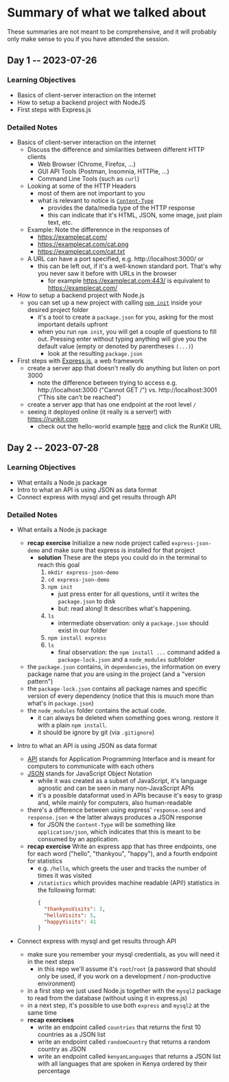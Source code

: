 # Summary of what we talked about

These summaries are not meant to be comprehensive, and it will probably only make sense to you if you have attended the session.

## Day 1 -- 2023-07-26

### Learning Objectives

- Basics of client-server interaction on the internet
- How to setup a backend project with NodeJS
- First steps with Express.js

### Detailed Notes

- Basics of client-server interaction on the internet
  - Discuss the difference and similarities between different HTTP clients
    - Web Browser (Chrome, Firefox, ...)
    - GUI API Tools (Postman, Insomnia, HTTPie, ...)
    - Command Line Tools (such as `curl`)
  - Looking at some of the HTTP Headers
    - most of them are not important to you
    - what is relevant to notice is [`Content-Type`](https://developer.mozilla.org/en-US/docs/Web/HTTP/Headers/Content-Type)
      - provides the data/media type of the HTTP response
      - this can indicate that it's HTML, JSON, some image, just plain text, etc.
  - Example: Note the differennce in the responses of
    - https://examplecat.com/
    - https://examplecat.com/cat.png
    - https://examplecat.com/cat.txt
  - A URL can have a port specified, e.g. http://localhost:3000/ or
    - this can be left out, if it's a well-known standard port. That's why you never saw it before with URLs in the browser
      - for example https://examplecat.com:443/ is equivalent to https://examplecat.com/
- How to setup a backend project with Node.js
  - you can set up a new project with calling [`npm init`](https://docs.npmjs.com/cli/v9/commands/npm-init) inside your desired project folder
    - it's a tool to create a `package.json` for you, asking for the most important details upfront
    - when you run `npm init`, you will get a couple of questions to fill out. Pressing enter without typing anything will give you the default value (empty or denoted by parentheses `(...)`)
      - look at the resulting `package.json`
- First steps with [Express.js](https://expressjs.com/), a web framework
  - create a server app that doesn't really do anything but listen on port 3000
    - note the difference between trying to access e.g. http://localhost:3000 ("Cannot GET /") vs. http://localhost:3001 ("This site can’t be reached")
  - create a server app that has one endpoint at the root level `/`
  - seeing it deployed online (it really is a server!) with https://runkit.com
    - check out the hello-world example [here](https://expressjs.com/en/starter/hello-world.html) and click the RunKit URL

## Day 2 -- 2023-07-28

### Learning Objectives

- What entails a Node.js package
- Intro to what an API is using JSON as data format
- Connect express with mysql and get results through API

### Detailed Notes

- What entails a Node.js package
  - **recap exercise** Initialize a new node project called `express-json-demo` and make sure that express is installed for that project
    - **solution** These are the steps you could do in the terminal to reach this goal
      1. `mkdir express-json-demo`
      2. `cd express-json-demo`
      3. `npm init`
         - just press enter for all questions, until it writes the `package.json` to disk
         - but: read along! It describes what's happening.
      4. `ls`
         - intermediate observation: only a `package.json` should exist in our folder
      5. `npm install express`
      6. `ls`
         - final observation: the `npm install ...` command added a `package-lock.json` and a `node_modules` subfolder
  - the `package.json` contains, in `dependencies`, the information on every package name that _you_ are using in the project (and a "version pattern")
  - the `package-lock.json` contains all package names and specific version of every dependency (notice that this is muuch more than what's in `package.json`)
  - the `node_modules` folder contains the actual code.
    - it can always be deleted when something goes wrong. restore it with a plain `npm install`.
    - it should be ignore by git (via `.gitignore`)
- Intro to what an API is using JSON as data format

  - [API](https://en.wikipedia.org/wiki/API) stands for Application Programming Interface and is meant for computers to communicate with each others
  - [JSON](https://en.wikipedia.org/wiki/JSON) stands for JavaScript Object Notation
    - while it was created as a subset of JavaScript, it's language agnostic and can be seen in many non-JavaScript APIs
    - it's a possible dataformat used in APIs because it's easy to grasp and, while mainly for computers, also human-readable
  - there's a difference between using express' `response.send` and `response.json` => the latter always produces a JSON response
    - for JSON the `Content-Type` will be something like `application/json`, which indicates that this is meant to be consumed by an application.
  - **recap exercise** Write an express app that has three endpoints, one for each word ("hello", "thankyou", "happy"), and a fourth endpoint for statistics
    - e.g. `/hello`, which greets the user and tracks the number of times it was visited
    - `/statistics` which provides machine readable (API!) statistics in the following format:
      ```json
      {
        "thankyouVisits": 3,
        "helloVisits": 5,
        "happyVisits": 41
      }
      ```

- Connect express with mysql and get results through API
  - make sure you remember your mysql credentials, as you will need it in the next steps
    - in this repo we'll assume it's `root`/`root` (a password that should only be used, if you work on a development / non-productive environment)
  - in a first step we just used Node.js together with the `mysql2` package to read from the database (without using it in express.js)
  - in a next step, it's possible to use both `express` and `mysql2` at the same time
  - **recap exercises**
    - write an endpoint called `countries` that returns the first 10 countries as a JSON list
    - write an endpoint called `randomCountry` that returns a random country as JSON
    - write an endpoint called `kenyanLanguages` that returns a JSON list with all languages that are spoken in Kenya ordered by their percentage
